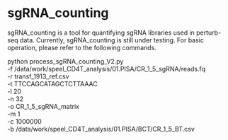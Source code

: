 # sgRNA_counting
sgRNA_counting is a tool for quantifying sgRNA libraries used in perturb-seq data. Currently, sgRNA_counting is still under testing. For basic operation, please refer to the following commands.

python process_sgRNA_counting_V2.py \
    -f /data/work/speel_CD4T_analysis/01.PISA/CR_1_5_sgRNA/reads.fq \
    -r transf_1913_ref.csv \
    -t TTCCAGCATAGCTCTTAAAC \
    -l 20 \
    -n 32 \
    -o CR_1_5_sgRNA_matrix \
    -m 1 \
    -c 1000000 \
    -b /data/work/speel_CD4T_analysis/01.PISA/BCT/CR_1_5_BT.csv


